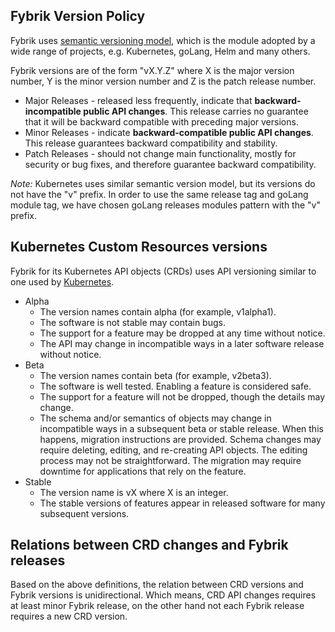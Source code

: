 
## Fybrik Version Policy
Fybrik uses [semantic versioning model](https://semver.org), which is the module adopted by a wide range of projects,
e.g. Kubernetes, goLang, Helm and many others.

Fybrik versions are of the form "vX.Y.Z" where X is the major version number, Y is the minor version number 
and Z is the patch release number. 
- Major Releases - released less frequently, indicate that **backward-incompatible public API changes**. This release 
carries no guarantee that it will be backward compatible with preceding major versions.
- Minor Releases - indicate **backward-compatible public API changes**. This release guarantees backward compatibility 
and stability.
- Patch Releases - should not change main functionality, mostly for security or bug fixes, and therefore guarantee 
backward compatibility.

*Note:* Kubernetes uses similar semantic version model, but its versions do not have the "v" prefix. In order to use 
the same release tag and goLang module tag, we have chosen goLang releases modules pattern with the "v" prefix.

## Kubernetes Custom Resources versions
Fybrik for its Kubernetes API objects (CRDs) uses API versioning similar to one used by 
[Kubernetes](https://kubernetes.io/docs/reference/using-api/#api-versioning).
- Alpha
  - The version names contain alpha (for example, v1alpha1).
  - The software is not stable may contain bugs. 
  - The support for a feature may be dropped at any time without notice. 
  - The API may change in incompatible ways in a later software release without notice.
- Beta 
  - The version names contain beta (for example, v2beta3). 
  - The software is well tested. Enabling a feature is considered safe. 
  - The support for a feature will not be dropped, though the details may change. 
  - The schema and/or semantics of objects may change in incompatible ways in a subsequent beta or stable release. 
When this happens, migration instructions are provided. Schema changes may require deleting, editing, and re-creating 
API objects. The editing process may not be straightforward. The migration may require downtime for applications that 
rely on the feature.
- Stable 
  - The version name is vX where X is an integer. 
  - The stable versions of features appear in released software for many subsequent versions.

##  Relations between CRD changes and Fybrik releases
Based on the above definitions, the relation between CRD versions and Fybrik versions is unidirectional. Which means, 
CRD API changes requires at least minor Fybrik release, on the other hand not each Fybrik release requires a new CRD 
version. 